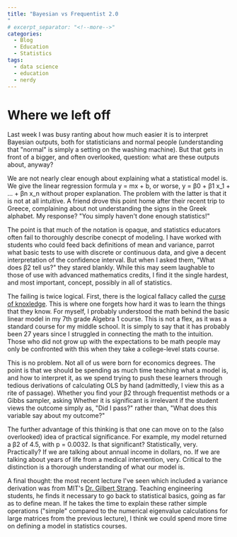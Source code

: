 ```yaml
---
title: "Bayesian vs Frequentist 2.0
"
# excerpt_separator: "<!--more-->"
categories:
  - Blog
  - Education
  - Statistics
tags:
  - data science
  - education
  - nerdy
---
```

 
 # Where we left off

Last week I was busy ranting about how much easier it is to interpret Bayesian outputs, both for statisticians and normal people (understanding that "normal" is simply a setting on the washing machine). But that gets in front of a bigger, and often overlooked, question: what are these outputs about, anyway?

We are not nearly clear enough about explaining what a statistical model is. We give the linear regression formula  y = mx + b, or worse,  y = β0 + β1 x_1 + ... + βn x_n  without proper explanation. The problem with the latter is that it is not at all intuitive. A friend drove this point home after their recent trip to Greece, complaining about not understanding the signs in the Greek alphabet. My response? "You simply haven't done enough statistics!"

The point is that much of the notation is opaque, and statistics educators often fail to thoroughly describe conecpt of modeling. I have worked with students who could feed back definitions of mean and variance, parrot what basic tests to use with discrete or continuous data, and give a decent interpretation of the confidence interval. But when I asked them, "What does  β2  tell us?" they stared blankly. While this may seem laughable to those of use with advanced mathematics credits, I find it the single hardest, and most important, concept, possibly in all of statistics.

The failing is twice logical. First, there is the logical fallacy called the [curse of knoxledge](https://en.wikipedia.org/wiki/Curse_of_knowledge). This is where one forgets how hard it was to learn the things that they know. For myself, I probably understood the math behind the basic linear model in my 7th grade Algebra 1 course. This is not a flex, as it was a standard course for my middle school. It is simply to say that it has probably been 27 years since I struggled in connecting the math to the intuition. Those who did not grow up with the expectations to be math people may only be confronted with this when they take a college-level stats course.

This is no problem. Not all of us were born for economics degrees. The point is that we should be spending as much time teaching what a model is, and how to interpret it, as we spend trying to push these learners through tedious derivations of calculating OLS by hand (admittedly, I view this as a rite of passage). Whether you find your  β2  through frequentist methods or a Gibbs sampler, asking Whether it is significant is irrelevant if the student views the outcome simply as, "Did I pass?" rather than, "What does this variable say about my outcome?"

The further advantage of this thinking is that one can move on to the (also overlooked) idea of practical significance. For example, my model returned a  β2  of 4.5, with p = 0.0032. Is that significant? Statistically, very. Practically? If we are talking about annual income in dollars, no. If we are talking about years of life from a medical intervention, very. Critical to the distinction is a thorough understanding of what our model is.

A final thought: the most recent lecture I've seen which included a variance derivation was from MIT's [Dr. Gilbert Strang](https://ocw.mit.edu/courses/18-065-matrix-methods-in-data-analysis-signal-processing-and-machine-learning-spring-2018/resources/lecture-13-randomized-matrix-multiplication/). Teaching engineering students, he finds it necessary to go back to statistical basics, going as far as to define mean. If he takes the time to explain these rather simple operations ("simple" compared to the numerical eigenvalue calculations for large matrices from the previous lecture), I think we could spend more time on defining a model in statistics courses.




